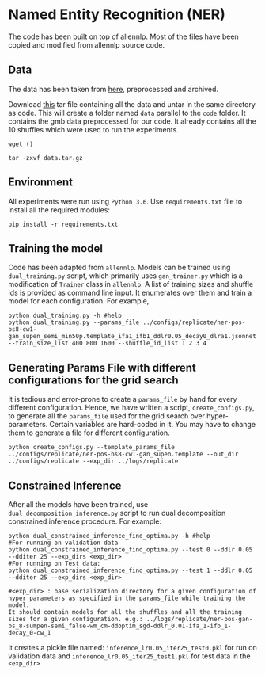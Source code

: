 # Named Entity Recognition (NER)

The code has been built on top of allennlp. 
Most of the files have been copied and modified from allennlp source code.

## Data
The data has been taken from [here](https://gmb.let.rug.nl/data.php), preprocessed and archived. 

Download [this]() tar file containing all the data and untar in the same directory as code. This will create a folder named `data` parallel to the `code` folder. It contains the gmb data preprocessed for our code. It already contains all the 10 shuffles which were used to run the experiments.

```
wget ()

tar -zxvf data.tar.gz
```

## Environment
All experiments were run using `Python 3.6`. Use `requirements.txt` file to install all the required modules:
```
pip install -r requirements.txt
```

## Training the model
Code has been adapted from `allennlp`.
 Models can be trained using `dual_training.py` script, which primarily uses `gan_trainer.py` which is a modification of `Trainer` class in `allennlp`. A list of training sizes and shuffle ids is provided as command line input. It enumerates over them and train a model for each configuration. For example, 
 ```
 python dual_training.py -h #help
 python dual_training.py --params_file ../configs/replicate/ner-pos-bs8-cw1-gan_supen_semi_min50p.template_ifa1_ifb1_ddlr0.05_decay0_dlra1.jsonnet --train_size_list 400 800 1600 --shuffle_id_list 1 2 3 4
 ```
 
## Generating Params File with different configurations for the grid search
It is tedious and error-prone to create a `params_file` by hand for every different configuration. Hence, we have written a script, `create_configs.py`, to generate all the `params_file` used for the grid search over hyper-parameters. Certain variables are hard-coded in it. You may have to change them to generate a file for different configuration. 

```
python create_configs.py --template_params_file ../configs/replicate/ner-pos-bs8-cw1-gan_supen.template --out_dir ../configs/replicate --exp_dir ../logs/replicate
```

## Constrained Inference 
After all the models have been trained, use `dual_decomposition_inference.py` script to run dual decomposition constrained inference procedure. For example:
```
python dual_constrained_inference_find_optima.py -h #help
#For running on validation data
python dual_constrained_inference_find_optima.py --test 0 --ddlr 0.05 --dditer 25 --exp_dirs <exp_dir>
#For running on Test data:
python dual_constrained_inference_find_optima.py --test 1 --ddlr 0.05 --dditer 25 --exp_dirs <exp_dir>

#<exp_dir> : base serialization directory for a given configuration of hyper parameters as specified in the params_file while training the model. 
It should contain models for all the shuffles and all the training sizes for a given configuration. e.g.: ../logs/replicate/ner-pos-gan-bs_8-sumpen-semi_false-wm_cm-ddoptim_sgd-ddlr_0.01-ifa_1-ifb_1-decay_0-cw_1
```
It creates a pickle file named: `inference_lr0.05_iter25_test0.pkl` for run on validation data and `inference_lr0.05_iter25_test1.pkl` for test data in the `<exp_dir>`




